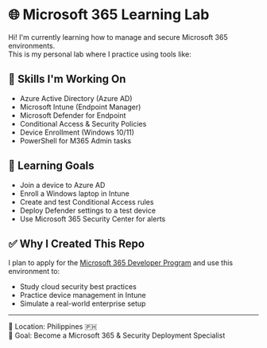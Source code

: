 # 🌐 Microsoft 365 Learning Lab

Hi! I'm currently learning how to manage and secure Microsoft 365 environments.  
This is my personal lab where I practice using tools like:

## 🔧 Skills I'm Working On
- Azure Active Directory (Azure AD)
- Microsoft Intune (Endpoint Manager)
- Microsoft Defender for Endpoint
- Conditional Access & Security Policies
- Device Enrollment (Windows 10/11)
- PowerShell for M365 Admin tasks

## 📅 Learning Goals
- Join a device to Azure AD
- Enroll a Windows laptop in Intune
- Create and test Conditional Access rules
- Deploy Defender settings to a test device
- Use Microsoft 365 Security Center for alerts

## ✅ Why I Created This Repo
I plan to apply for the [Microsoft 365 Developer Program](https://developer.microsoft.com/en-us/microsoft-365/dev-program/) and use this environment to:
- Study cloud security best practices
- Practice device management in Intune
- Simulate a real-world enterprise setup

---

📍 Location: Philippines 🇵🇭  
🎯 Goal: Become a Microsoft 365 & Security Deployment Specialist
